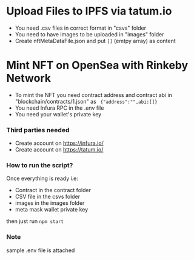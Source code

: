 # Upload Files to IPFS via tatum.io

- You need .csv files in correct format in "csvs" folder
- You need to have images to be uploaded in "images" folder
- Create nftMetaDataFile.json and put `[]` (emtpy array) as content

# Mint NFT on OpenSea with Rinkeby Network

- To mint the NFT you need contract address and contract abi in "blockchain/contracts/1.json" as ` {"address":"",abi:[]}`
- You need Infura RPC in the .env file
- You need your wallet's private key

### Third parties needed

- Create account on https://infura.io/
- Create account on https://tatum.io/

### How to run the script?

Once everything is ready i.e:

- Contract in the contract folder
- CSV file in the csvs folder
- images in the images folder
- meta mask wallet private key

then just run
`npm start`

### Note

sample .env file is attached
